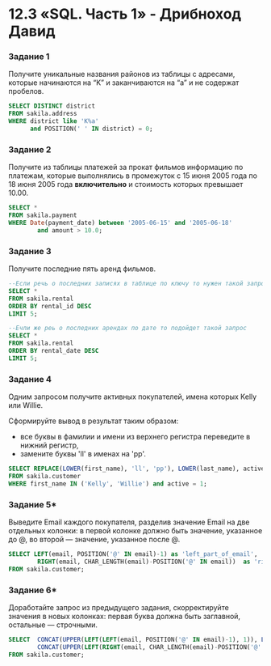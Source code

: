 # 12.3 «SQL. Часть 1» - Дрибноход Давид

### Задание 1

Получите уникальные названия районов из таблицы с адресами, которые начинаются на “K” и заканчиваются на “a” и не содержат пробелов.
```sql
SELECT DISTINCT district
FROM sakila.address
WHERE district like 'K%a'
      and POSITION(' ' IN district) = 0;
```

### Задание 2

Получите из таблицы платежей за прокат фильмов информацию по платежам, которые выполнялись в промежуток с 15 июня 2005 года по 18 июня 2005 года **включительно** и стоимость которых превышает 10.00.
```sql
SELECT *
FROM sakila.payment
WHERE Date(payment_date) between '2005-06-15' and '2005-06-18'
		and amount > 10.0;
```
### Задание 3

Получите последние пять аренд фильмов.
```sql
--Если речь о последних записях в таблице по ключу то нужен такой запрос.
SELECT *
FROM sakila.rental
ORDER BY rental_id DESC
LIMIT 5;

--Ечли же реь о последних арендах по дате то подойдет такой запрос
SELECT *
FROM sakila.rental
ORDER BY rental_date DESC
LIMIT 5;
```

### Задание 4

Одним запросом получите активных покупателей, имена которых Kelly или Willie. 

Сформируйте вывод в результат таким образом:
- все буквы в фамилии и имени из верхнего регистра переведите в нижний регистр,
- замените буквы 'll' в именах на 'pp'.

```sql
SELECT REPLACE(LOWER(first_name), 'll', 'pp'), LOWER(last_name), active
FROM sakila.customer
WHERE first_name IN ('Kelly', 'Willie') and active = 1;
```

### Задание 5*

Выведите Email каждого покупателя, разделив значение Email на две отдельных колонки: в первой колонке должно быть значение, указанное до @, во второй — значение, указанное после @.
```sql
SELECT LEFT(email, POSITION('@' IN email)-1) as 'left_part_of_email',
		RIGHT(email, CHAR_LENGTH(email)-POSITION('@' IN email))  as 'right_part_of_email'
FROM sakila.customer;
```

### Задание 6*

Доработайте запрос из предыдущего задания, скорректируйте значения в новых колонках: первая буква должна быть заглавной, остальные — строчными.
```sql
SELECT	CONCAT(UPPER(LEFT(LEFT(email, POSITION('@' IN email)-1), 1)), LOWER(SUBSTRING(LEFT(email, POSITION('@' IN email)-1), 2, LENGTH(LEFT(email, POSITION('@' IN email)-1))-1)))  as 'left_part_of_email',
		CONCAT(UPPER(LEFT(RIGHT(email, CHAR_LENGTH(email)-POSITION('@' IN email)), 1)), LOWER(SUBSTRING(RIGHT(email, CHAR_LENGTH(email)-POSITION('@' IN email)), 2, LENGTH(RIGHT(email, CHAR_LENGTH(email)-POSITION('@' IN email)))-1)))  as 'right_part_of_email'
FROM sakila.customer;
```
